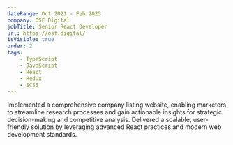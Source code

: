 ```yaml
---
dateRange: Oct 2021 - Feb 2023
company: OSF Digital
jobTitle: Senior React Developer
url: https://osf.digital/
isVisible: true
order: 2
tags:
    - TypeScript
    - JavaScript
    - React
    - Redux
    - SCSS
---
```


Implemented a comprehensive company listing website, enabling marketers to streamline research processes and gain actionable insights for strategic decision-making and competitive analysis. Delivered a scalable, user-friendly solution by leveraging advanced React practices and modern web development standards.
